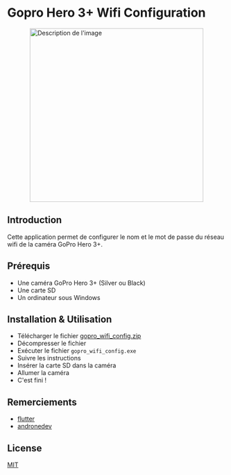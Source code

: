 # Gopro Hero 3+ Wifi Configuration
<div style="display: flex; justify-content: center;">
  <img src="https://i.imgur.com/G90Jm3a.png" width="400" alt="Description de l'image">
</div>

## Introduction
Cette application permet de configurer le nom et le mot de passe du réseau wifi de la caméra GoPro Hero 3+.
## Prérequis
* Une caméra GoPro Hero 3+ (Silver ou Black)
* Une carte SD
* Un ordinateur sous Windows

## Installation & Utilisation
* Télécharger le fichier [gopro_wifi_config.zip](https://github.com/andronedev/gopro-wifi-config/releases/latest/download/gopro_wifi_config.zip)
* Décompresser le fichier
* Exécuter le fichier `gopro_wifi_config.exe`
* Suivre les instructions
* Insérer la carte SD dans la caméra
* Allumer la caméra
* C'est fini !

## Remerciements
* [flutter](https://flutter.dev/)
* [andronedev](https://github.com/andronedev/gopro-wifi-config)

## License
[MIT](https://choosealicense.com/licenses/mit/)

